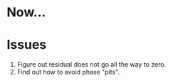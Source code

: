 Now...
======


Issues
=======

1.  Figure out residual does not go all the way to zero.
1.  Find out how to avoid phase "pits".


